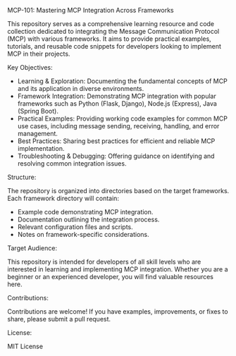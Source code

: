 MCP-101: Mastering MCP Integration Across Frameworks

This repository serves as a comprehensive learning resource and code collection dedicated to integrating the Message Communication Protocol (MCP) with various frameworks. It aims to provide practical examples, tutorials, and reusable code snippets for developers looking to implement MCP in their projects.

Key Objectives:

* Learning & Exploration: Documenting the fundamental concepts of MCP and its application in diverse environments.
* Framework Integration: Demonstrating MCP integration with popular frameworks such as Python (Flask, Django), Node.js (Express), Java (Spring Boot).
* Practical Examples: Providing working code examples for common MCP use cases, including message sending, receiving, handling, and error management.
* Best Practices: Sharing best practices for efficient and reliable MCP implementation.
* Troubleshooting & Debugging: Offering guidance on identifying and resolving common integration issues.

Structure:

The repository is organized into directories based on the target frameworks. Each framework directory will contain:

* Example code demonstrating MCP integration.
* Documentation outlining the integration process.
* Relevant configuration files and scripts.
* Notes on framework-specific considerations.

Target Audience:

This repository is intended for developers of all skill levels who are interested in learning and implementing MCP integration. Whether you are a beginner or an experienced developer, you will find valuable resources here.

Contributions:

Contributions are welcome! If you have examples, improvements, or fixes to share, please submit a pull request.

License:

MIT License
